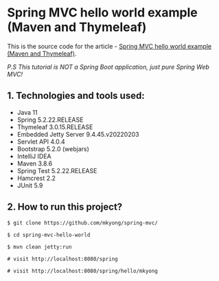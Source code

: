 Spring MVC hello world example (Maven and Thymeleaf)
===============================

This is the source code for the article - [Spring MVC hello world example (Maven and Thymeleaf)](https://mkyong.com/spring-mvc/spring-mvc-hello-world-example/).

_P.S This tutorial is NOT a Spring Boot application, just pure Spring Web MVC!_

## 1. Technologies and tools used:
* Java 11
* Spring 5.2.22.RELEASE
* Thymeleaf 3.0.15.RELEASE
* Embedded Jetty Server 9.4.45.v20220203
* Servlet API 4.0.4
* Bootstrap 5.2.0 (webjars)
* IntelliJ IDEA
* Maven 3.8.6
* Spring Test 5.2.22.RELEASE
* Hamcrest 2.2
* JUnit 5.9

## 2. How to run this project?
```shell
$ git clone https://github.com/mkyong/spring-mvc/

$ cd spring-mvc-hello-world

$ mvn clean jetty:run

# visit http://localhost:8080/spring

# visit http://localhost:8080/spring/hello/mkyong
```